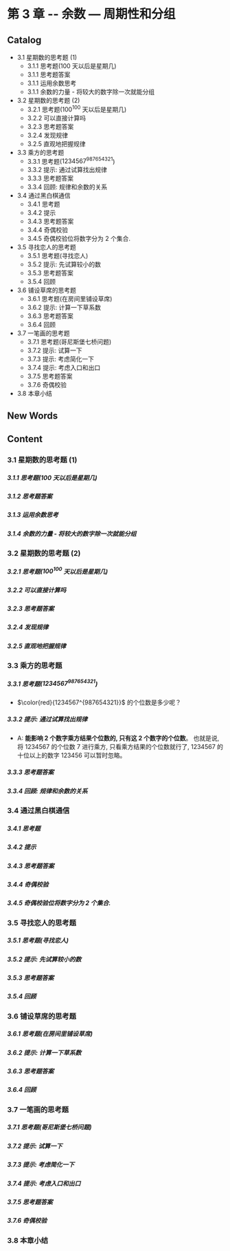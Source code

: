 # 第 3 章 -- 余数 — 周期性和分组


## Catalog
- 3.1 星期数的思考题 (1)
    + 3.1.1 思考题(100 天以后是星期几)
    + 3.1.1 思考题答案
    + 3.1.1 运用余数思考
    + 3.1.1 余数的力量 - 将较大的数字除一次就能分组
- 3.2 星期数的思考题 (2)
    + 3.2.1 思考题($100^{100}$ 天以后是星期几)
    + 3.2.2 可以直接计算吗
    + 3.2.3 思考题答案
    + 3.2.4 发现规律
    + 3.2.5 直观地把握规律
- 3.3 乘方的思考题
    + 3.3.1 思考题($1234567^{987654321}$)
    + 3.3.2 提示: 通过试算找出规律
    + 3.3.3 思考题答案
    + 3.3.4 回顾: 规律和余数的关系
- 3.4 通过黑白棋通信
    + 3.4.1 思考题
    + 3.4.2 提示
    + 3.4.3 思考题答案
    + 3.4.4 奇偶校验
    + 3.4.5 奇偶校验位将数字分为 2 个集合.
- 3.5 寻找恋人的思考题
    + 3.5.1 思考题(寻找恋人)
    + 3.5.2 提示: 先试算较小的数
    + 3.5.3 思考题答案
    + 3.5.4 回顾
- 3.6 铺设草席的思考题
    + 3.6.1 思考题(在房间里铺设草席) 
    + 3.6.2 提示: 计算一下草系数
    + 3.6.3 思考题答案
    + 3.6.4 回顾
- 3.7 一笔画的思考题
    + 3.7.1 思考题(哥尼斯堡七桥问题)
    + 3.7.2 提示: 试算一下
    + 3.7.3 提示: 考虑简化一下
    + 3.7.4 提示: 考虑入口和出口
    + 3.7.5 思考题答案
    + 3.7.6 奇偶校验
- 3.8 本章小结



## New Words




## Content
### 3.1 星期数的思考题 (1)
##### 3.1.1 思考题(100 天以后是星期几)
##### 3.1.2 思考题答案
##### 3.1.3 运用余数思考
##### 3.1.4 余数的力量 - 将较大的数字除一次就能分组


### 3.2 星期数的思考题 (2)
##### 3.2.1 思考题($100^{100}$ 天以后是星期几)
##### 3.2.2 可以直接计算吗
##### 3.2.3 思考题答案
##### 3.2.4 发现规律
##### 3.2.5 直观地把握规律


### 3.3 乘方的思考题
##### 3.3.1 思考题($1234567^{987654321}$)
- $\color{red}{1234567^{987654321}}$ 的个位数是多少呢？
##### 3.3.2 提示: 通过试算找出规律
- A: **能影响 2 个数字乘方结果个位数的, 只有这 2 个数字的个位数**。 也就是说, 将 
    1234567 的个位数 7 进行乘方, 只看乘方结果的个位数就行了, 1234567 的十位以上的数字
    123456 可以暂时忽略。
##### 3.3.3 思考题答案
##### 3.3.4 回顾: 规律和余数的关系


### 3.4 通过黑白棋通信
##### 3.4.1 思考题
##### 3.4.2 提示
##### 3.4.3 思考题答案
##### 3.4.4 奇偶校验
##### 3.4.5 奇偶校验位将数字分为 2 个集合.


### 3.5 寻找恋人的思考题
##### 3.5.1 思考题(寻找恋人)
##### 3.5.2 提示: 先试算较小的数
##### 3.5.3 思考题答案
##### 3.5.4 回顾


### 3.6 铺设草席的思考题
##### 3.6.1 思考题(在房间里铺设草席) 
##### 3.6.2 提示: 计算一下草系数
##### 3.6.3 思考题答案
##### 3.6.4 回顾


### 3.7 一笔画的思考题
##### 3.7.1 思考题(哥尼斯堡七桥问题)
##### 3.7.2 提示: 试算一下
##### 3.7.3 提示: 考虑简化一下
##### 3.7.4 提示: 考虑入口和出口
##### 3.7.5 思考题答案
##### 3.7.6 奇偶校验


### 3.8 本章小结
